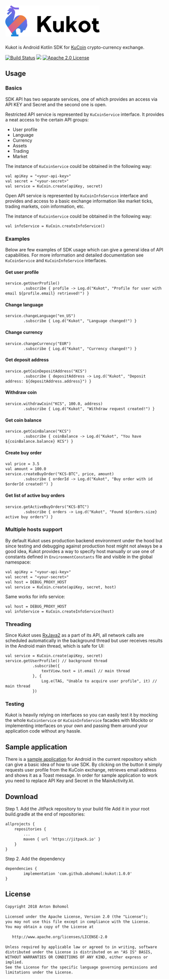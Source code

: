 ![Logo](logo/logo_small.png)
============

Kukot is Android Kotlin SDK for [KuCoin](https://www.kucoin.com/) crypto-currency exchange.

[![Build Status](https://travis-ci.org/abohomol/kukot.svg?branch=master)](https://travis-ci.org/abohomol/kukot) [![](https://jitpack.io/v/abohomol/kukot.svg)](https://jitpack.io/#abohomol/kukot) [![Apache 2.0 License](https://img.shields.io/hexpm/l/plug.svg) ](https://github.com/abohomol/kukot/blob/master/LICENSE)


## Usage

### Basics
SDK API has two separate services, one of which provides an access via API KEY and Secret and the second one is open.

Restricted API service is represented by `KuCoinService` interface. It provides a neat access to the certain API groups:
 * User profile
 * Language
 * Currency
 * Assets
 * Trading
 * Market

The instance of `KuCoinService` could be obtained in the following way:

    val apiKey = "<your-api-key>"
    val secret = "<your-secret>"
    val service = KuCoin.create(apiKey, secret)

Open API service is represented by `KuCoinInfoService` interface and provides and access to a basic exchange information like market ticks, trading markets, coin information, etc.

The instance of `KuCoinService` could be obtained in the following way:

    val infoService = KuCoin.createInfoService()

### Examples

Below are few examples of SDK usage which can give a general idea of API capabilities. For more information and detailed documentation see `KuCoinService` and `KuCoinInfoService` interfaces.

#### Get user profile

    service.getUserProfile()
            .subscribe { profile -> Log.d("Kukot", "Profile for user with email ${profile.email} retrieved!") }

#### Change language

    service.changeLanguage("en_US")
            .subscribe { Log.d("Kukot", "Language changed!") }

#### Change currency

    service.changeCurrency("EUR")
            .subscribe { Log.d("Kukot", "Currency changed!") }

#### Get deposit address

    service.getCoinDepositAddress("KCS")
            .subscribe { depositAddress -> Log.d("Kukot", "Deposit address: ${depositAddress.address}") }

#### Withdraw coin

    service.withdrawCoin("KCS", 100.0, address)
            .subscribe { Log.d("Kukot", "Withdraw request created!") }

#### Get coin balance

    service.getCoinBalance("KCS")
            .subscribe { coinBalance -> Log.d("Kukot", "You have ${coinBalance.balance} KCS") }

#### Create buy order

    val price = 3.5
    val amount = 100.0
    service.createBuyOrder("KCS-BTC", price, amount)
            .subscribe { orderId -> Log.d("Kukot", "Buy order with id $orderId created!") }

#### Get list of active buy orders

    service.getActiveBuyOrders("KCS-BTC")
            .subscribe { orders -> Log.d("Kukot", "Found ${orders.size} active buy orders") }

### Multiple hosts support

By default Kukot uses production backend environment under the hood but since testing and debugging against production host might not always be a good idea, Kukot provides a way to specify host manually or use one of constants defined in `EnvironmentConstants` file and visible in the global namespace:

    val apiKey = "<your-api-key>"
    val secret = "<your-secret>"
    val host = DEBUG_PROXY_HOST
    val service = KuCoin.create(apiKey, secret, host)

Same works for info service:

    val host = DEBUG_PROXY_HOST
    val infoService = KuCoin.createInfoService(host)

### Threading

Since Kukot uses [RxJava2](https://github.com/ReactiveX/RxJava) as a part of its API, all network calls are scheduled automatically in the background thread but user receives results in the Android main thread, which is safe for UI:

    val service = KuCoin.create(apiKey, secret)
    service.getUserProfile() // background thread
                .subscribe({
                    textView.text = it.email // main thread
                }, {
                    Log.e(TAG, "Unable to acquire user profile", it) // main thread
                })

### Testing

Kukot is heavily relying on interfaces so you can easily test it by mocking the whole `KuCoinService` or `KuCoinInfoService` facades with Mockito or implementing interfaces on your own and passing them around your application code without any hassle.

## Sample application

There is a [sample application](/sample) for Android in the current repository which can give a basic idea of how to use SDK. By clicking on the button it simply requests user profile from the KuCoin exchange, retrieves email address and shows it as a Toast message. In order for sample application to work you need to replace API Key and Secret in the MainActivity.kt.

## Download

Step 1. Add the JitPack repository to your build file
Add it in your root build.gradle at the end of repositories:

	allprojects {
		repositories {
			...
			maven { url 'https://jitpack.io' }
		}
	}

Step 2. Add the dependency

	dependencies {
	        implementation 'com.github.abohomol:kukot:1.0.0'
	}

## License

    Copyright 2018 Anton Bohomol

    Licensed under the Apache License, Version 2.0 (the "License");
    you may not use this file except in compliance with the License.
    You may obtain a copy of the License at

       http://www.apache.org/licenses/LICENSE-2.0

    Unless required by applicable law or agreed to in writing, software
    distributed under the License is distributed on an "AS IS" BASIS,
    WITHOUT WARRANTIES OR CONDITIONS OF ANY KIND, either express or implied.
    See the License for the specific language governing permissions and
    limitations under the License.